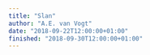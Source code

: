 ```yaml
---
title: "Slan"
author: "A.E. van Vogt"
date: "2018-09-22T12:00:00+01:00"
finished: "2018-09-30T12:00:00+01:00"
---
```


